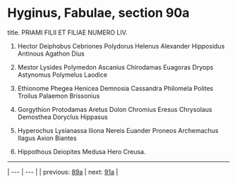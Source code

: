 # Hyginus, Fabulae, section 90a

title. PRIAMI FILII ET FILIAE NUMERO LIV.



1. Hector Deiphobus Cebriones Polydorus Helenus Alexander Hipposidus Antinous Agathon Dius



2. Mestor Lysides Polymedon Ascanius Chirodamas Euagoras Dryops Astynomus Polymelus Laodice



3. Ethionome Phegea Henicea Demnosia Cassandra Philomela Polites Troilus Palaemon Brissonius



4. Gorgythion Protodamas Aretus Dolon Chromius Eresus Chrysolaus Demosthea Doryclus Hippasus



5. Hyperochus Lysianassa Iliona Nereis Euander Proneos Archemachus Ilagus Axion Biantes



6. Hippothous Deiopites Medusa Hero Creusa.



---

| --- | --- |
| previous: [89a](../89a/) | next: [91a](../91a/) |